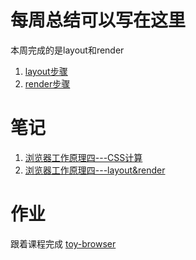 # 每周总结可以写在这里
本周完成的是layout和render
1. [layout步骤](https://github.com/wanni-yang/Frontend-01-Template/tree/master/week07/layouts)
2. [render步骤](https://github.com/wanni-yang/Frontend-01-Template/tree/master/week07/renders)
# 笔记
1. [浏览器工作原理四---CSS计算](https://www.yuque.com/yangxiaomie/zu16ge/cydlkb)
2. [浏览器工作原理四---layout&render](https://www.yuque.com/yangxiaomie/zu16ge/bo55hp)
# 作业
跟着课程完成 [toy-browser](https://github.com/wanni-yang/Frontend-01-Template/tree/master/week07/toy-browser)
